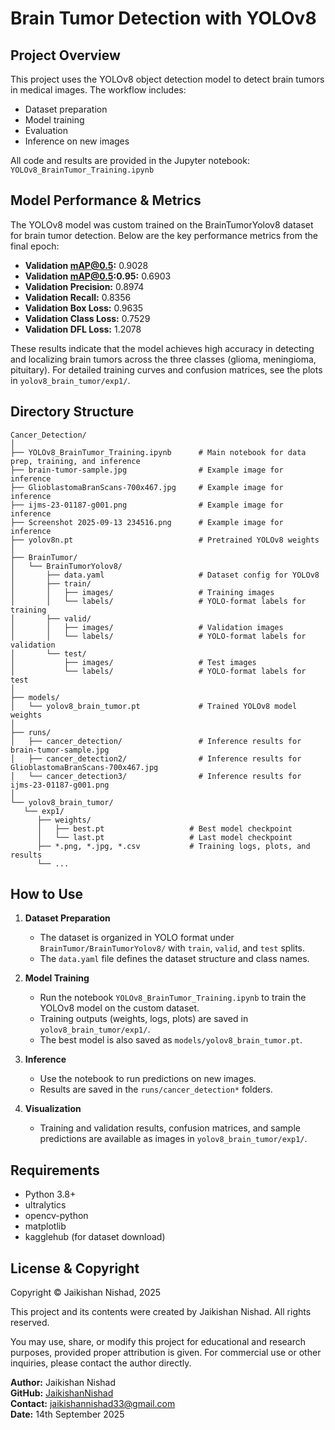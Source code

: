 # Brain Tumor Detection with YOLOv8

## Project Overview
This project uses the YOLOv8 object detection model to detect brain tumors in medical images. The workflow includes:
- Dataset preparation
- Model training
- Evaluation
- Inference on new images

All code and results are provided in the Jupyter notebook: `YOLOv8_BrainTumor_Training.ipynb`


## Model Performance & Metrics
The YOLOv8 model was custom trained on the BrainTumorYolov8 dataset for brain tumor detection. Below are the key performance metrics from the final epoch:

- **Validation mAP@0.5:** 0.9028
- **Validation mAP@0.5:0.95:** 0.6903
- **Validation Precision:** 0.8974
- **Validation Recall:** 0.8356
- **Validation Box Loss:** 0.9635
- **Validation Class Loss:** 0.7529
- **Validation DFL Loss:** 1.2078

These results indicate that the model achieves high accuracy in detecting and localizing brain tumors across the three classes (glioma, meningioma, pituitary). For detailed training curves and confusion matrices, see the plots in `yolov8_brain_tumor/exp1/`.


## Directory Structure
```
Cancer_Detection/
│
├── YOLOv8_BrainTumor_Training.ipynb      # Main notebook for data prep, training, and inference
├── brain-tumor-sample.jpg                # Example image for inference
├── GlioblastomaBranScans-700x467.jpg     # Example image for inference
├── ijms-23-01187-g001.png                # Example image for inference
├── Screenshot 2025-09-13 234516.png      # Example image for inference
├── yolov8n.pt                            # Pretrained YOLOv8 weights
│
├── BrainTumor/
│   └── BrainTumorYolov8/
│       ├── data.yaml                     # Dataset config for YOLOv8
│       ├── train/
│       │   ├── images/                   # Training images
│       │   └── labels/                   # YOLO-format labels for training
│       ├── valid/
│       │   ├── images/                   # Validation images
│       │   └── labels/                   # YOLO-format labels for validation
│       └── test/
│           ├── images/                   # Test images
│           └── labels/                   # YOLO-format labels for test
│
├── models/
│   └── yolov8_brain_tumor.pt             # Trained YOLOv8 model weights
│
├── runs/
│   ├── cancer_detection/                 # Inference results for brain-tumor-sample.jpg
│   ├── cancer_detection2/                # Inference results for GlioblastomaBranScans-700x467.jpg
│   └── cancer_detection3/                # Inference results for ijms-23-01187-g001.png
│
└── yolov8_brain_tumor/
   └── exp1/
      ├── weights/
      │   ├── best.pt                   # Best model checkpoint
      │   └── last.pt                   # Last model checkpoint
      ├── *.png, *.jpg, *.csv           # Training logs, plots, and results
      └── ...
```

## How to Use
1. **Dataset Preparation**
   - The dataset is organized in YOLO format under `BrainTumor/BrainTumorYolov8/` with `train`, `valid`, and `test` splits.
   - The `data.yaml` file defines the dataset structure and class names.

2. **Model Training**
   - Run the notebook `YOLOv8_BrainTumor_Training.ipynb` to train the YOLOv8 model on the custom dataset.
   - Training outputs (weights, logs, plots) are saved in `yolov8_brain_tumor/exp1/`.
   - The best model is also saved as `models/yolov8_brain_tumor.pt`.

3. **Inference**
   - Use the notebook to run predictions on new images.
   - Results are saved in the `runs/cancer_detection*` folders.

4. **Visualization**
   - Training and validation results, confusion matrices, and sample predictions are available as images in `yolov8_brain_tumor/exp1/`.

## Requirements

- Python 3.8+
- ultralytics
- opencv-python
- matplotlib
- kagglehub (for dataset download)


## License & Copyright

Copyright © Jaikishan Nishad, 2025

This project and its contents were created by Jaikishan Nishad. All rights reserved.

You may use, share, or modify this project for educational and research purposes, provided proper attribution is given. For commercial use or other inquiries, please contact the author directly.

**Author:** Jaikishan Nishad  
**GitHub:** [JaikishanNishad](https://github.com/Jaikishan1228)  
**Contact:** jaikishannishad33@gmail.com  
**Date:** 14th September 2025

